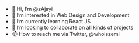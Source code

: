 - 👋 Hi, I’m @zAjayi
- 👀 I’m interested in Web Design and Development
- 🌱 I’m currently learning React JS
- 💞️ I’m looking to collaborate on all kinds of projects
- 📫 How to reach me via Twitter, @whoiszemi

<!---
zAjayi/zAjayi is a ✨ special ✨ repository because its `README.md` (this file) appears on your GitHub profile.
You can click the Preview link to take a look at your changes.
--->

